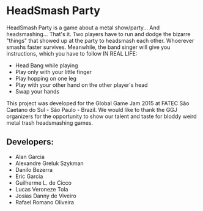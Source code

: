 # HeadSmash Party

HeadSmash Party is a game about a metal show/party... And headsmashing... That's it.
Two players have to run and dodge the bizarre "things" that showed up at the party to headsmash each other. Whoerever smashs faster survives. Meanwhile, the band singer will give you instructions, which you have to follow IN REAL LIFE:
- Head Bang while playing
- Play only with your little finger
- Play hopping on one leg
- Play with your other hand on the other player's head
- Swap your hands

This project was developed for the Global Game Jam 2015 at FATEC São Caetano do Sul - São Paulo - Brazil.
We would like to thank the GGJ organizers for the opportunity to show our talent and taste for bloddy weird metal trash headsmashing games.

## Developers:
- Alan Garcia
- Alexandre Greluk Szykman
- Danilo Bezerra
- Eric Garcia
- Guilherme L. de Cicco
- Lucas Veroneze Tola
- Josias Danny de Viveiro
- Rafael Romano Oliveira
